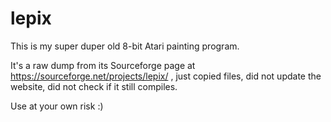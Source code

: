 # lepix

This is my super duper old 8-bit Atari painting program.

It's a raw dump from its Sourceforge page at https://sourceforge.net/projects/lepix/ , just copied files, did not update the website, did not check if it still compiles.

Use at your own risk :)

